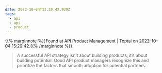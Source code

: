 ```yaml
---
date: 2022-10-04T13:29:42.930Z
tags:
  - api
  - api
  - product
---
```

{{% marginnote %}}Found at [API Product Management | Toptal](https://www.toptal.com/product-managers/api/api-product-management) on 2022-10-04 15:29:42.{{% /marginnote %}}

> A successful API strategy isn’t about building products; it’s about building potential. Good API product managers recognize this and prioritize the factors that smooth adoption for potential partners.


